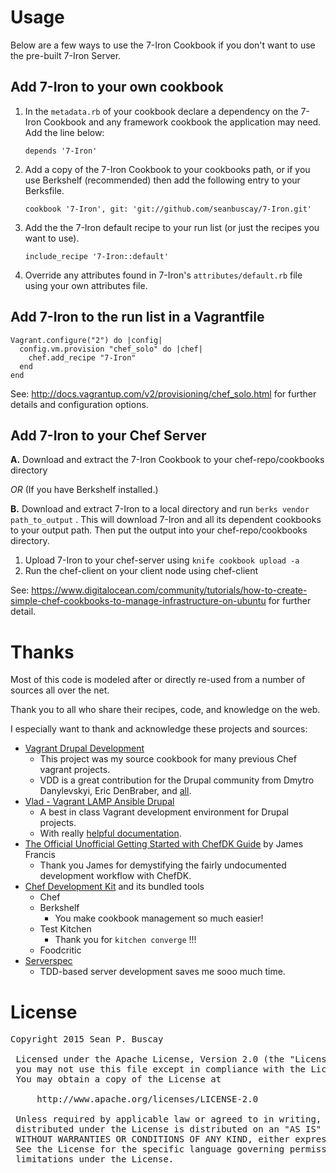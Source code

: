 # Usage

Below are a few ways to use the 7-Iron Cookbook if you don't want to use the pre-built 7-Iron Server.

## Add 7-Iron to your own cookbook

1. In the `metadata.rb` of your cookbook declare a dependency on the 7-Iron Cookbook and any framework cookbook the application may need.  Add the line below:

    ```
    depends '7-Iron'
    ```

2. Add a copy of the 7-Iron Cookbook to your cookbooks path, or if you use Berkshelf (recommended) then add the following entry to your Berksfile.

    ```
    cookbook '7-Iron', git: 'git://github.com/seanbuscay/7-Iron.git'
    ```

3. Add the the 7-Iron default recipe to your run list (or just the recipes you want to use).

    ```
    include_recipe '7-Iron::default'
    ```

4.  Override any attributes found in 7-Iron's `attributes/default.rb` file using your own attributes file.

## Add 7-Iron to the run list in a Vagrantfile

```
Vagrant.configure("2") do |config|
  config.vm.provision "chef_solo" do |chef|
    chef.add_recipe "7-Iron"
  end
end
```

See: http://docs.vagrantup.com/v2/provisioning/chef_solo.html for further details and configuration options.

## Add 7-Iron to your Chef Server

**A.** Download and extract the 7-Iron Cookbook to your chef-repo/cookbooks directory

_OR_ (If you have Berkshelf installed.)

**B.** Download and extract 7-Iron to a local directory and run `berks vendor path_to_output` .  This will download 7-Iron and all its dependent cookbooks to your output path.  Then put the output into your chef-repo/cookbooks directory.

1. Upload 7-Iron to your chef-server using `knife cookbook upload -a`
2. Run the chef-client on your client node using chef-client

See: https://www.digitalocean.com/community/tutorials/how-to-create-simple-chef-cookbooks-to-manage-infrastructure-on-ubuntu for further detail.

# Thanks

Most of this code is modeled after or directly re-used from a number of sources all over the net.

Thank you to all who share their recipes, code, and knowledge on the web.

I especially want to thank and acknowledge these projects and sources:

- [Vagrant Drupal Development](https://www.drupal.org/project/vdd)
    - This project was my source cookbook for many previous Chef vagrant projects.
    - VDD is a great contribution for the Drupal community from Dmytro Danylevskyi, Eric DenBraber, and [all](https://www.drupal.org/node/2008018/committers).
- [Vlad - Vagrant LAMP Ansible Drupal](https://github.com/hashbangcode/vlad)
    - A best in class Vagrant development environment for Drupal projects.
    - With really [helpful documentation](http://vlad-docs.readthedocs.org/en/latest/).
- [The Official Unofficial Getting Started with ChefDK Guide](http://tcotav.github.io/chefdk_getting_started.html) by James Francis
    - Thank you James for demystifying the fairly undocumented development workflow with ChefDK.
- [Chef Development Kit](https://github.com/chef/chef-dk) and its bundled tools
    - Chef
    - Berkshelf
        - You make cookbook management so much easier!
    - Test Kitchen
        - Thank you for `kitchen converge` !!!
    - Foodcritic
- [Serverspec](http://serverspec.org/)
    - TDD-based server development saves me sooo much time.

# License
<pre>
Copyright 2015 Sean P. Buscay

 Licensed under the Apache License, Version 2.0 (the "License");
 you may not use this file except in compliance with the License.
 You may obtain a copy of the License at

     http://www.apache.org/licenses/LICENSE-2.0

 Unless required by applicable law or agreed to in writing, software
 distributed under the License is distributed on an "AS IS" BASIS,
 WITHOUT WARRANTIES OR CONDITIONS OF ANY KIND, either express or implied.
 See the License for the specific language governing permissions and
 limitations under the License.
 </pre>
